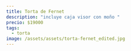 ```yaml
---
title: Torta de Fernet
description: "incluye caja visor con moño "
precio: $19000
tags:
  - torta
image: /assets/assets/torta-fernet_edited.jpg
---
```

